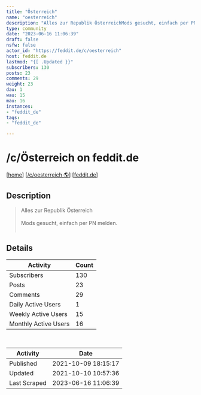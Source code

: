 ```yaml
---
title: "Österreich" 
name: "oesterreich"
description: "Alles zur Republik ÖsterreichMods gesucht, einfach per PN melden."
type: community
date: "2023-06-16 11:06:39"
draft: false
nsfw: false
actor_id: "https://feddit.de/c/oesterreich"
host: feddit.de
lastmod: "{[ .Updated }}"
subscribers: 130
posts: 23
comments: 29
weight: 23
dau: 1
wau: 15
mau: 16
instances:
- "feddit_de"
tags: 
- "feddit_de"

---
```


# /c/Österreich on feddit.de

[[home](/)]
[[/c/oesterreich 🌎](https://feddit.de/c/oesterreich)]
[[feddit.de](/instances/feddit_de)]


## Description 

<blockquote class="description">
Alles zur Republik Österreich<br><br>Mods gesucht, einfach per PN melden.<br><br>
</blockquote>


## Details

| Activity | Count  |
|----------------------|---|
| Subscribers          | 130 |
| Posts                | 23  |
| Comments             | 29  |
| Daily Active Users   | 1  |
| Weekly Active Users  | 15  |
| Monthly Active Users | 16  |

<br>

| Activity | Date |
|----------------------|---|
| Published            | 2021-10-09 18:15:17 |
| Updated              | 2021-10-10 10:57:36 |
| Last Scraped         | 2023-06-16 11:06:39 |
